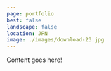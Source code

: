 ```yaml
---
page: portfolio
best: false
landscape: false
location: JPN
image: ./images/download-23.jpg
---
```

Content goes here!
